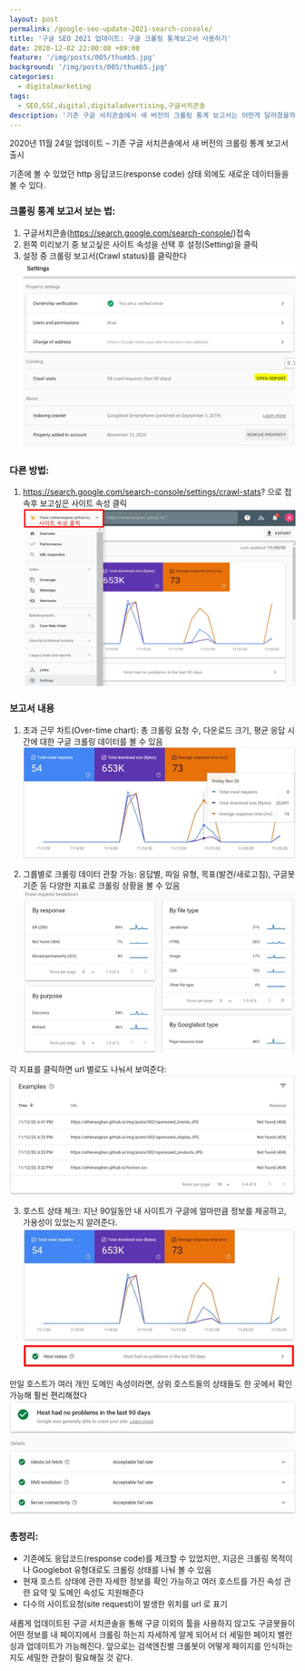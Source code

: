 ```yaml
---
layout: post
permalink: /google-seo-update-2021-search-console/
title: '구글 SEO 2021 업데이트: 구글 크롤링 통계보고서 사용하기'
date: 2020-12-02 22:00:00 +09:00
feature: '/img/posts/005/thumb5.jpg'
background: '/img/posts/005/thumb5.jpg'
categories:
  - digitalmarketing
tags:
  - SEO,GSC,digital,digitaladvertising,구글서치콘솔
description: '기존 구글 서치콘솔에서 새 버전의 크롤링 통계 보고서는 어떤게 달라졌을까?'
---
```

2020년 11월 24일 업데이트 – 기존 구글 서치콘솔에서 새 버전의 크롤링 통계 보고서 출시

기존에 볼 수 있었던 http 응답코드(response code) 상태 외에도 새로운 데이터들을 볼 수 있다.

### 크롤링 통계 보고서 보는 법:
1.	구글서치콘솔(https://search.google.com/search-console/)접속
2.  왼쪽 미리보기 중 보고싶은 사이트 속성을 선택 후 설정(Setting)을 클릭
3.	설정 중 크롤링 보고서(Crawl status)를 클릭한다
![Alt](/img/posts/005/0.jpg "google-search-console-crawl-status")

### 다른 방법:
1. https://search.google.com/search-console/settings/crawl-stats? 으로 접속후 보고싶은 사이트 속성 클릭
![Alt](/img/posts/005/1.jpg "google-search-console-crawl-status")

### 보고서 내용
1.	초과 근무 차트(Over-time chart): 총 크롤링 요청 수, 다운로드 크기, 평균 응답 시간에 대한 구글 크롤링 데이터를 볼 수 있음
![Alt](/img/posts/005/2.jpg "gsc-crawl-status-chart")

2. 그룹별로 크롤링 데이터 관찰 가능: 응답별, 파일 유형, 목표(발견/새로고침), 구글봇 기준 등 다양한 지표로 크롤링 상황을 볼 수 있음
![Alt](/img/posts/005/3.jpg "gsc-crawl-status-by-data")

  각 지표를 클릭하면 url 별로도 나눠서 보여준다:
  ![Alt](/img/posts/005/4.jpg "gsc-crawl-status-by-url")

3. 호스트 상태 체크: 지난 90일동안 내 사이트가 구글에 얼마만큼 정보를 제공하고, 가용성이 있었는지 알려준다.
![Alt](/img/posts/005/5.jpg "gsc-crawl-status-by-host")

  만일 호스트가 여러 개인 도메인 속성이라면, 상위 호스트들의 상태들도 한 곳에서 확인가능해 훨씬 편리해졌다
![Alt](/img/posts/005/6.jpg "gsc-crawl-status-by-host2")

### 총정리:

- 기존에도 응답코드(response code)를 체크할 수 있었지만, 지금은 크롤링 목적이나 Googlebot 유형대로도 크롤링 상태를 나눠 볼 수 있음
- 현재 호스트 상태에 관한 자세한 정보를 확인 가능하고 여러 호스트를 가진 속성 관련 요약 및 도메인 속성도 지원해준다
- 다수의 사이트요청(site request)이 발생한 위치를 url 로 표기

새롭게 업데이트된 구글 서치콘솔을 통해 구글 이외의 툴을 사용하지 않고도 구글봇들이 어떤 정보를 내 페이지에서 크롤링 하는지 자세하게 알게 되어서 더 세밀한 페이지 밸런싱과 업데이트가 가능해진다. 앞으로는 검색엔진별 크롤봇이 어떻게 페이지를 인식하는지도 세밀한 관찰이 필요해질 것 같다.
